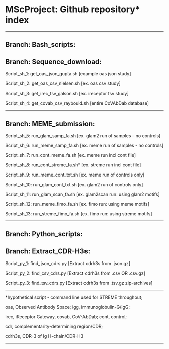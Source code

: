 # MScProject:     Github repository* index



-------------------------------------------------------------------------------
Branch:     Bash_scripts:
-------------------------------------------------------------------------------
Branch:	          Sequence_download:
-------------------------------------------------------------------------------
Script_sh_1:      get_oas_json_gupta.sh [example oas json study]

Script_sh_2:      get_oas_csv_nielsen.sh [ex. oas csv study]

Script_sh_3:      get_irec_tsv_galson.sh [ex. ireceptor tsv study] 

Script_sh_4:      get_covab_csv_raybould.sh [entire CoVAbDab database]

-------------------------------------------------------------------------------
Branch:           MEME_submission:
-------------------------------------------------------------------------------
Script_sh_5:	    run_glam_samp_fa.sh [ex. glam2 run of samples – no controls]

Script_sh_6:	    run_meme_samp_fa.sh [ex. meme run of samples - no controls]

Script_sh_7:	    run_cont_meme_fa.sh [ex. meme run incl cont file] 

Script_sh_8:	    run_cont_streme_fa.sh* [ex. streme run incl cont file] 

Script_sh_9:	    run_meme_cont_txt.sh [ex. meme run of controls only]

Script_sh_10:     run_glam_cont_txt.sh [ex. glam2 run of controls only]

Script_sh_11:	    run_glam_scan_fa.sh [ex. glam2scan run: using glam2 motifs]

Script_sh_12:	    run_meme_fimo_fa.sh [ex. fimo run: using meme motifs] 

Script_sh_13:	    run_streme_fimo_fa.sh [ex. fimo run: using streme motifs]

-------------------------------------------------------------------------------
Branch:     Python_scripts:
-------------------------------------------------------------------------------
Branch:           Extract_CDR-H3s:
-------------------------------------------------------------------------------
Script_py_1:      find_json_cdrs.py [Extract cdrh3s from .json.gz]

Script_py_2:	    find_csv_cdrs.py [Extract cdrh3s from .csv OR .csv.gz]

Script_py_3:	    find_tsv_cdrs.py [Extract cdrh3s from .tsv.gz zip-archives]

------------------------------------------------------------------------------
*hypothetical script - command line used for STREME throughout;

oas, Observed Antibody Space; igg, immunoglobulin-G/IgG;

irec, iReceptor Gateway, covab, CoV-AbDab; cont, control;

cdr, complementarity-determining region/CDR; 

cdrh3s, CDR-3 of Ig H-chain/CDR-H3

------------------------------------------------------------------------------
